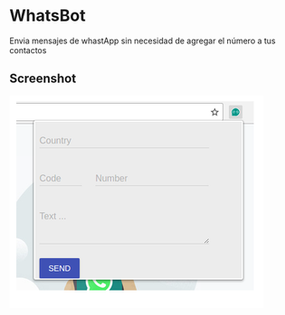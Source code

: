 WhatsBot
========

Envia mensajes de whastApp sin necesidad de agregar el número a tus contactos

Screenshot
----------

!['General'](/assets/screenshot.png)